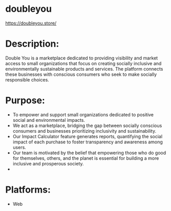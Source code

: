 # doubleyou
https://doubleyou.store/

# Description: 

Double You is a marketplace dedicated to providing visibility and market access to small organizations that focus on creating socially inclusive and environmentally sustainable products and services. The platform connects these businesses with conscious consumers who seek to make socially responsible choices. 

# Purpose: 
 - To empower and support small organizations dedicated to positive social and environmental impacts.
 - We act as a marketplace, bridging the gap between socially conscious consumers and businesses prioritizing inclusivity and sustainability.
 - Our Impact Calculator feature generates reports, quantifying the social impact of each purchase to foster transparency and awareness among users.
 - Our team is motivated by the belief that empowering those who do good for themselves, others, and the planet is essential for building a more inclusive and prosperous society.
 - 
# Platforms:
 - Web
  
